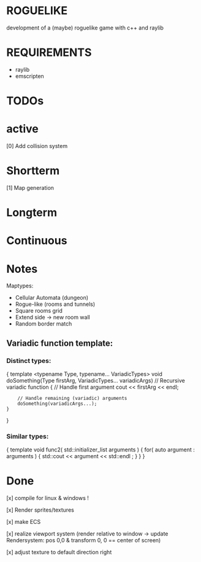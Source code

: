 # ROGUELIKE
development of a (maybe) roguelike game with c++ and raylib

# REQUIREMENTS
- raylib
- emscripten

# TODOs
# active
[0] Add collision system

# Shortterm
[1] Map generation

# Longterm 

# Continuous

# Notes
Maptypes:
- Cellular Automata (dungeon)
- Rogue-like (rooms and tunnels)
- Square rooms grid
- Extend side -> new room wall
- Random border match


## Variadic function template:
### Distinct types:
{
    template <typename Type, typename... VariadicTypes>
    void doSomething(Type firstArg, VariadicTypes... variadicArgs) // Recursive variadic function
    {
        // Handle first argument
        cout << firstArg << endl;
    
        // Handle remaining (variadic) arguments
        doSomething(variadicArgs...);
    }
}

### Similar types:
{
    template <class Type>
    void func2( std::initializer_list<Type> arguments )
    {
        for( auto argument : arguments )
        {
            std::cout << argument << std::endl ;
        }
    }
}

# Done
[x] compile for linux & windows !

[x] Render sprites/textures

[x] make ECS

[x] realize viewport system (render relative to window -> update Rendersystem: pos 0,0 & transform 0, 0 == center of screen)

[x] adjust texture to default direction right